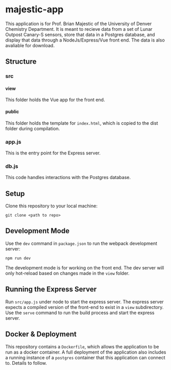 # majestic-app

This application is for Prof. Brian Majestic of the University of Denver Chemistry Department. It is meant to recieve data from a set of Lunar Outpost Canary-S sensors, store that data in a Postgres database, and display that data through a NodeJs/Express/Vue front end. The data is also avaliable for download.

## Structure

### src

#### view

This folder holds the Vue app for the front end.

#### public

This folder holds the template for `index.html`, which is copied to the dist folder during compilation.

### app.js

This is the entry point for the Express server.

### db.js

This code handles interactions with the Postgres database.

## Setup

Clone this repository to your local machine:

`git clone <path to repo>`

## Development Mode

Use the `dev` command in `package.json` to run the webpack development server:

`npm run dev`

The development mode is for working on the front end. The dev server will only hot-reload based on changes made in the `view` folder. 

## Running the Express Server

Run `src/app.js` under node to start the express server. The express server expects a compiled version of the front-end to exist in a `view` subdirectory. Use the `serve` command to run the build process and start the express server.

## Docker & Deployment

This repository contains a `Dockerfile`, which allows the application to be run as a docker container. A full deployment of the application also includes a running instance of a `postgres` container that this application can connect to. Details to follow.

